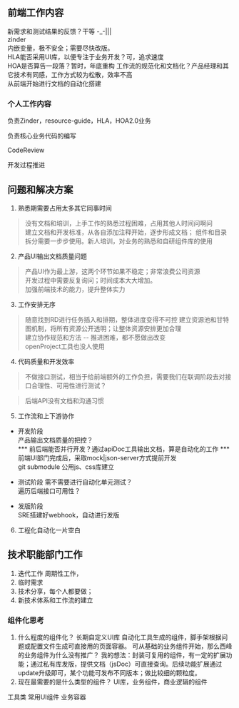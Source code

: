 ## 前端工作内容
新需求和测试结果的反馈？干等 -_-|||   
zinder  
内嵌变量，极不安全；需要尽快改版。  
HLA能否采用UI库，以便专注于业务开发？可，追求速度  
HOA是否算告一段落？暂时，年底重构
工作流的规范化和文档化？产品经理和其它技术有同感，工作方式较为松散，效率不高  
从前端开始进行文档的自动化搭建

### 个人工作内容
负责Zinder，resource-guide，HLA，HOA2.0业务

负责核心业务代码的编写

CodeReview

开发过程推进


## 问题和解决方案
1. 熟悉期需要占用太多其它同事时间
> 没有文档和培训，上手工作的熟悉过程困难，占用其他人时间问啊问  
建立文档和开发标准，从各自添加注释开始，逐步形成文档； 组件和目录拆分需要一步步使用。新人培训，对业务的熟悉和自研组件库的使用  

2. 产品UI输出文档质量问题  
> 产品UI作为最上游，这两个环节如果不稳定；非常浪费公司资源  
开发过程中需要反复询问；时间成本大大增加。  
加强前端技术的能力，提升整体实力  

3. 工作安排无序
> 随意找到RD进行任务插入和排期，整体进度变得不可控
建立资源池和甘特图机制，将所有资源公开透明；让整体资源安排更加合理  
建立协作规范和方法 -- 推进困难，都不愿做出改变  
openProject工具也没人使用

4. 代码质量和开发效率  
> 不做接口测试，相当于给前端额外的工作负担，需要我们在联调阶段去对接口合理性、可用性进行测试？  

> 后端API没有文档和沟通习惯  

5. 工作流和上下游协作
+ 开发阶段  
产品输出文档质量的把控？  
*** 前后端能否并行开发？通过apiDoc工具输出文档，算是自动化的工作 ***
前端UI部门完成后，采取mock|json-server方式提前开发  
git submodule 公用js、css库建立  

+ 测试阶段
需不需要进行自动化单元测试？  
遍历后端接口可用性？  

+ 发版阶段  
SRE搭建好webhook，自动进行发版

6. 工程化自动化一片空白  

## 技术职能部门工作
1. 迭代工作
    周期性工作，
2. 临时需求  
3. 技术分享，每个人都要做；
4. 新技术体系和工作流的建立


### 组件化思考
1. 什么程度的组件化？
长期自定义UI库
自动化工具生成的组件，脚手架根据问题或配置文件生成可直接用的页面容器。
可从基础的业务组件开始，那么西峰的业务组件为什么没有推广？
我的想法：封装可复用的组件，有一定的扩展功能；通过私有库发版，提供文档（jsDoc）可直接查询。后续功能扩展通过update升级即可，某个功能可发布不同版本；做比较细的颗粒度。
2. 现在最需要的是什么类型的组件？
UI库，业务组件，商业逻辑的组件

工具类
常用UI组件
业务容器
